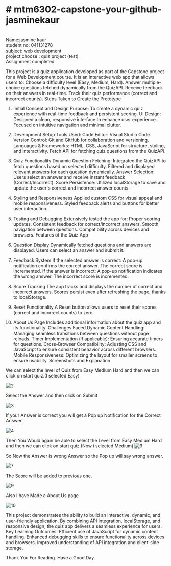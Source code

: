 <Centre><h1># mtm6302-capstone-your-github-jasminekaur</h1><br>
Name:jasmine kaur<br>
student no: 041131278<br>
subject: web development <br>
project choose : quiz project (test)<br>
Assignment completed<br></Centre>

This project is a quiz application developed as part of the Capstone project for a Web Development course.
It is an interactive web app that allows users to:
Choose a difficulty level (Easy, Medium, Hard).
Answer multiple-choice questions fetched dynamically from the QuizAPI.
Receive feedback on their answers in real-time.
Track their quiz performance (correct and incorrect counts).
Steps Taken to Create the Prototype
1. Initial Concept and Design
Purpose: To create a dynamic quiz experience with real-time feedback and persistent scoring.
UI Design:
Designed a clean, responsive interface to enhance user experience.
Focused on intuitive navigation and minimal clutter.
2. Development Setup
Tools Used:
Code Editor: Visual Studio Code.
Version Control: Git and GitHub for collaboration and versioning.
Languages & Frameworks:
HTML, CSS, JavaScript for structure, styling, and interactivity.
Fetch API for fetching quiz questions from the QuizAPI.
3. Quiz Functionality
Dynamic Question Fetching:
Integrated the QuizAPI to fetch questions based on selected difficulty.
Filtered and displayed relevant answers for each question dynamically.
Answer Selection:
Users select an answer and receive instant feedback (Correct/Incorrect).
Score Persistence:
Utilized localStorage to save and update the user's correct and incorrect answer counts.
4. Styling and Responsiveness
Applied custom CSS for visual appeal and mobile responsiveness.
Styled feedback alerts and buttons for better user interaction.
5. Testing and Debugging
Extensively tested the app for:
Proper scoring updates.
Consistent feedback for correct/incorrect answers.
Smooth navigation between questions.
Compatibility across devices and browsers.
Features of the Quiz App

2. Question Display
Dynamically fetched questions and answers are displayed.
Users can select an answer and submit it.
3. Feedback System
If the selected answer is correct:
A pop-up notification confirms the correct answer.
The correct score is incremented.
If the answer is incorrect:
A pop-up notification indicates the wrong answer.
The incorrect score is incremented.
4. Score Tracking
The app tracks and displays the number of correct and incorrect answers.
Scores persist even after refreshing the page, thanks to localStorage.
5. Reset Functionality
A Reset button allows users to reset their scores (correct and incorrect counts) to zero.
6. About Us Page
Includes additional information about the quiz app and its functionality.
Challenges Faced
Dynamic Content Handling:
Managing seamless transitions between questions without page reloads.
Timer Implementation (if applicable):
Ensuring accurate timers for questions.
Cross-Browser Compatibility:
Adjusting CSS and JavaScript to ensure consistent behavior across different browsers.
Mobile Responsiveness:
Optimizing the layout for smaller screens to ensure usability.
Screenshots and Explanation


We can select the level of Quiz from Easy Medium Hard and then we can click on start quiz.(I selected Easy)

![2](https://github.com/user-attachments/assets/94aa854c-c126-4bb0-b7f6-aa0d5a7ae203)

Select the Answer and then click on Submit

![3](https://github.com/user-attachments/assets/4fa2e535-1052-4a11-87fc-40fc01f2c0b5)

If your Answer is correct you will get a Pop up Notification for the Correct Answer.

![4](https://github.com/user-attachments/assets/dbc64184-0fcd-4b4a-9a95-b613830176ae)

Then You Would again be able to select the Level from Easy Medium Hard and then we can click on start quiz.(Now i selected Medium)
![9](https://github.com/user-attachments/assets/6e659eb3-4d05-4cdc-923d-6dee7cb62cf3)


So Now the Answer is wrong Answer so the Pop up will say wrong answer.

![7](https://github.com/user-attachments/assets/d2e055c1-439d-4e3c-a617-72ee2adf545a)

The Score will be added to previous one.

![9](https://github.com/user-attachments/assets/c3a3dbc6-30c8-4394-be0d-db98d363b871)


Also I have Made a About Us page

![10](https://github.com/user-attachments/assets/12f5516b-8a59-4bfa-bb25-ec35257a97a9)

This project demonstrates the ability to build an interactive, dynamic, and user-friendly application.
By combining API integration, localStorage, and responsive design, the quiz app delivers a seamless experience for users.
Key Learning Outcomes:
Efficient use of JavaScript for dynamic content handling.
Enhanced debugging skills to ensure functionality across devices and browsers.
Improved understanding of API integration and client-side storage.

Thank You For Reading. Have  a Good Day.



